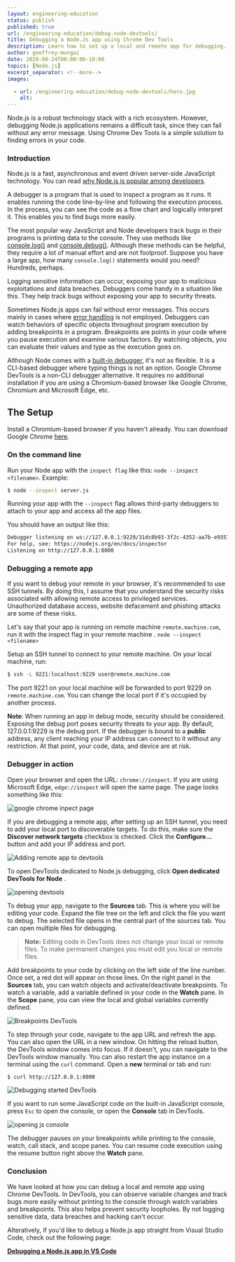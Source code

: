 ```yaml
---
layout: engineering-education
status: publish
published: true
url: /engineering-education/debug-node-devtools/
title: Debugging a Node.Js app using Chrome Dev Tools
description: Learn how to set up a local and remote app for debugging. For remote apps, we set up an SSH tunnel for debugging. The article addresses how opening DevTools, setting breakpoints, and restarting app instances for debugging. 
author: geoffrey-mungai
date: 2020-08-24T00:00:00-10:00
topics: [Node.js]
excerpt_separator: <!--more-->
images:

  - url: /engineering-education/debug-node-devtools/hero.jpg
    alt: 
---
```

Node.js is a robust technology stack with a rich ecosystem. However, debugging Node.js applications remains a difficult task, since they can fail without any error message. Using Chrome Dev Tools is a simple solution to finding errors in your code.
<!--more-->
### Introduction

Node.js is a fast, asynchronous and event driven server-side JavaScript technology. You can read [why Node.js is popular among developers](https://www.section.io/engineering-education/why-node-js-is-popular/). 

A debugger is a program that is used to inspect a program as it runs. It enables running the code line-by-line and following the execution process. In the process, you can see the code as a flow chart and logically interpret it. This enables you to find bugs more easily.

The most popular way JavaScript and Node developers track bugs in their programs is printing data to the console. They use methods like [console.log()](https://developer.mozilla.org/en-US/docs/Web/API/Console/log) and [console.debug()](https://developer.mozilla.org/en-US/docs/Web/API/Console/debug). Although these methods can be helpful, they require a lot of manual effort and are not foolproof. Suppose you have a large app, how many `console.log()` statements would you need? Hundreds, perhaps. 

Logging sensitive information can occur, exposing your app to malicious exploitations and data breaches. Debuggers come handy in a situation like this. They help track bugs without exposing your app to security threats.

Sometimes Node.js apps can fail without error messages. This occurs mainly in cases where [error handling](https://nodejs.dev/learn/error-handling-in-nodejs) is not employed. Debuggers can watch behaviors of specific objects throughout program execution by adding breakpoints in a program. Breakpoints are points in your code where you pause execution and examine various factors. By watching objects, you can evaluate their values and type as the execution goes on. 

Although Node comes with a [built-in debugger](https://nodejs.org/api/debugger.html), it's not as flexible. It is a CLI-based debugger where typing things is not an option. Google Chrome DevTools is a non-CLI debugger alternative. It requires no additional installation if you are using a Chromium-based browser like Google Chrome, Chromium and Microsoft Edge, etc. 

## The Setup

Install a Chromium-based browser if you haven't already. You can download Google Chrome [here](https://www.google.com/chrome/).

### On the command line

Run your Node app with the `inspect flag` like this: `node --inspect <filename>`. Example: 

```bash
$ node --inspect server.js
```
 Running your app with the `--inspect` flag allows third-party debuggers to attach to your app and access all the app files. 

You should have an output like this:

```bash
Debugger listening on ws://127.0.0.1:9229/31dc8b93-3f2c-4352-aa7b-e9357bbabccc
For help, see: https://nodejs.org/en/docs/inspector
Listening on http://127.0.0.1:8000
```

### Debugging a remote app 

If you want to debug your remote in your browser, it's recommended to use SSH tunnels. By doing this, I assume that you understand the security risks associated with allowing remote access to privileged services. Unauthorized database access, website defacement and phishing attacks are some of these risks. 

Let's say that your app is running on remote machine `remote.machine.com`, run it with the inspect flag in your remote machine . `node --inspect <filename>`

Setup an SSH tunnel to connect to your remote machine. On your local machine, run:

```bash
$ ssh -L 9221:localhost:9229 user@remote.machine.com
```

The port 9221 on your local machine will be forwarded to port 9229 on `remote.machine.com`.  You can change the local port if it's occupied by another process. 

**Note**: When running an app in debug mode, security should be considered. Exposing the debug port poses security threats to your app. By default, 127.0.0.1:9229 is the debug port. If the debugger is bound to a **public** address, any client reaching your IP address can connect to it without any restriction. At that point, your code, data, and device are at risk.

### Debugger in action

Open your browser and open the URL: `chrome://inspect`. If you are using Microsoft Edge, `edge://inspect` will open the same page.  The page looks something like this:

![google chrome inpect page](inspect.jpg)

If you are debugging a remote app, after setting up an SSH tunnel, you need to add your local port to discoverable targets. To do this, make sure the **Discover network targets** checkbox is checked. Click the **Configure...** button and add your IP address and port. 

![Adding remote app to devtools](add-to-localhost.gif)

To open DevTools dedicated to Node.js debugging, click **Open dedicated DevTools for Node** .

![opening devtools](open-dev-tools.gif)

To debug your app, navigate to the **Sources** tab. This is where you will be editing your code. Expand the file tree on the left and click the file you want to debug. The selected file opens in the central part of the sources tab. You can open multiple files for debugging. 

> **Note:** Editing code in DevTools does not change your local or remote files. To make permanent changes you must edit you local or remote files.

Add breakpoints to your code by clicking on the left side of the line number. Once set, a red dot will appear on those lines. On the right panel in the **Sources** tab,  you can watch objects and activate/deactivate breakpoints. To watch a variable, add a variable defined in your code in the **Watch** pane. In the **Scope** pane, you can view the local and global variables currently defined. 

![Breakpoints DevTools](node-devtools-breakpoints.jpg)

To step through your code, navigate to the app URL and refresh the app. You can also open the URL in a new window. On hitting the reload button, the DevTools window comes into focus. If it doesn't, you can navigate to the DevTools window manually. You can also restart the app instance on a terminal using the `curl` command. Open a **new** terminal or tab and run:

```bash
$ curl http://127.0.0.1:8000
```  

![Debugging started DevTools](node-devtools-debug-started.jpg)

If you want to run some JavaScript code on the built-in JavaScript console, press `Esc` to open the console, or open the **Console** tab in DevTools.

![opening js console](launch-js-console.gif)


The debugger pauses on your breakpoints while printing to the console, watch, call stack, and scope panes. You can resume code execution using the resume button right above the **Watch** pane. 

### Conclusion

We have looked at how you can debug a local and remote app using Chrome DevTools. In DevTools, you can observe variable changes and track bugs more easily without printing to the console through watch variables and breakpoints.  This also helps prevent security loopholes. By not logging sensitive data, data breaches and hacking can't occur.

Alteratively, if you'd like to debug a Node.js app straight from Visual Studio Code, check out the following page:

[**Debugging a Node.js app in VS Code** ](https://www.section.io/engineering-education/debug-nodejs-vscode/)
